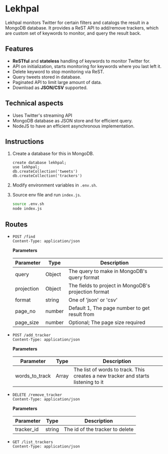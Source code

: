 # Lekhpal

Lekhpal monitors Twitter for certain filters and catalogs the result in a MongoDB database.
It provides a ReST API to add/remove trackers, which are custom set of keywords to monitor, and query the result back.

## Features
* **ReSTful** and **stateless** handling of keywords to monitor Twitter for.
* API on initialization, starts monitoring for keywords where you last left it.
* Delete keyword to stop monitoring via ReST.
* Query tweets stored in database.
* Paginated API to limit large amount of data.
* Download as **JSON/CSV** supported.

## Technical aspects
* Uses Twitter's streaming API
* MongoDB database as JSON store and for efficient query.
* NodeJS to have an efficient asynchronous implementation.

## Instructions
1. Create a database for this in MongoDB.
    ```mongo
    create database lekhpal;
    use lekhpal;
    db.createCollection('tweets')
    db.createCollection('trackers')
    ```

2. Modify environment variables in `.env.sh`.

3. Source env file and run `index.js`.
    ```sh
    source .env.sh
    node index.js
    ```

## Routes
* ```
  POST /find
  Content-Type: application/json
   ```

   **Parameters**
   
   | Parameter | Type | Description |
   | -- | -- | -- |
   | query | Object | The query to make in MongoDB's query format |
   | projection | Object | The fields to project in MongoDB's projection format |
   | format | string | One of 'json' or 'csv' |
   | page_no | number | Default 1, The page number to get result from |
   | page_size | number | Optional; The page size required |

* ```
  POST /add_tracker
  Content-Type: application/json
  ```

  **Parameters**
  
  | Parameter | Type | Description |
  |-| - |-|
  | words_to_track | Array | The list of words to track. This creates a new tracker and starts listening to it |

* ```
  DELETE /remove_tracker
  Content-Type: application/json
  ```

  **Parameters**
  
  | Parameter | Type | Description |
  |-| - |-|
  | tracker_id | string | The id of the tracker to delete |

* ```
  GET /list_trackers
  Content-Type: application/json
  ```
